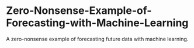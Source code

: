 # Zero-Nonsense-Example-of-Forecasting-with-Machine-Learning
A zero-nonsense example of forecasting future data with machine learning.
